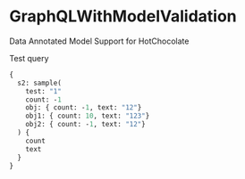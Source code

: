 # GraphQLWithModelValidation
Data Annotated Model Support for HotChocolate

Test query
```graphql
{
  s2: sample(
    test: "1"
    count: -1
    obj: { count: -1, text: "12"}
    obj1: { count: 10, text: "123"}
    obj2: { count: -1, text: "12"}
  ) {
    count
    text
  }
}
```
